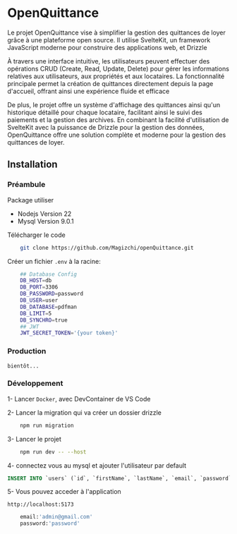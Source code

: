 # OpenQuittance

Le projet OpenQuittance vise à simplifier la gestion des quittances de loyer grâce à une plateforme open source. Il utilise SvelteKit, un framework JavaScript moderne pour construire des applications web, et Drizzle

À travers une interface intuitive, les utilisateurs peuvent effectuer des opérations CRUD (Create, Read, Update, Delete) pour gérer les informations relatives aux utilisateurs, aux propriétés et aux locataires. La fonctionnalité principale permet la création de quittances directement depuis la page d'accueil, offrant ainsi une expérience fluide et efficace

De plus, le projet offre un système d'affichage des quittances ainsi qu'un historique détaillé pour chaque locataire, facilitant ainsi le suivi des paiements et la gestion des archives. En combinant la facilité d'utilisation de SvelteKit avec la puissance de Drizzle pour la gestion des données, OpenQuittance offre une solution complète et moderne pour la gestion des quittances de loyer.

## Installation

### Préambule

Package utiliser
- Nodejs Version 22
- Mysql  Version 9.0.1

Télécharger le code

```bash
    git clone https://github.com/Magizchi/openQuittance.git
```

Créer un fichier `.env` à la racine:

```bash
    ## Database Config
    DB_HOST=db
    DB_PORT=3306
    DB_PASSWORD=password
    DB_USER=user
    DB_DATABASE=pdfman
    DB_LIMIT=5
    DB_SYNCHRO=true
    ## JWT
    JWT_SECRET_TOKEN='{your token}'
```
### Production

    bientôt...

### Développement

1- Lancer `Docker`, avec DevContainer de VS Code

2- Lancer la migration qui va créer un dossier drizzle

```bash
    npm run migration
```

3- Lancer le projet

```bash
    npm run dev -- --host
```

4- connectez vous au mysql et ajouter l'utilisateur par default

```sql
INSERT INTO `users` (`id`, `firstName`, `lastName`, `email`, `password`, `loginToken`) VALUES (1, '', '', 'admin@gmail.com', '$2b$10$.vAQ4ipd3dh1da3gjZ/w7e9Y23mEOz2rqMzPOC3SfJkCfAIkY/Qpy', NULL);
```

5- Vous pouvez acceder à l'application

    http://localhost:5173
    
```bash
    email:'admin@gmail.com'
    password:'password'
```